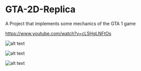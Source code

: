 # GTA-2D-Replica

A Project that implements some mechanics of the GTA 1 game

https://www.youtube.com/watch?v=cL5HgLNFtOs

![alt text](https://imgur.com/4Y4NEmk.png)

![alt text](https://imgur.com/GyHtndT.png)

![alt text](https://imgur.com/dK7JoWC.png)
